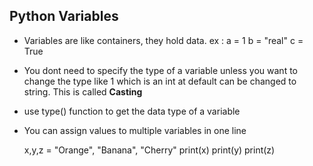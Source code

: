 ## Python Variables

 - Variables are like containers, they hold data.
  ex : 
        a = 1
        b = "real"
        c = True

 - You dont need to specify the type of a variable unless you want to change the type like 1 which is an int at default can be changed to string. This is called **Casting**  

 - use type() function to get the data type of a variable

 - You can assign values to multiple variables in one line
   
    x,y,z = "Orange", "Banana", "Cherry"
        print(x)
        print(y)
        print(z)

